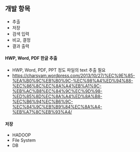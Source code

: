## 개발 항목
 - 추출
 - 저장
 - 검색 입력
 - 비교, 결정
 - 결과 출력
 
#### HWP, Word, PDF 한글 추출
  - HWP, Word, PDF, PPT 정도 파일의 text 추출 필요
  - https://charsyam.wordpress.com/2013/10/27/%EC%9E%85-%EA%B0%9C%EB%B0%9C-%EC%98%A4%ED%94%88-%EC%86%8C%EC%8A%A4%EB%A1%9C-%EB%AC%B8%EC%84%9C%EC%9D%98-%ED%85%8D%EC%8A%A4%ED%8A%B8-%EC%B6%94%EC%B6%9C-%EC%84%9C%EB%B9%84%EC%8A%A4-%EB%A7%8C%EB%93%A4/

#### 저장
  - HADOOP
  - File System
  - DB
   
  

  
